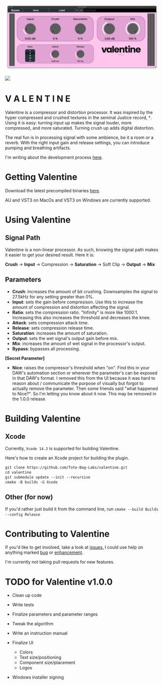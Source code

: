 ![Valentine](docs/valentine_screenshot.png)

[![](https://github.com/Tote-Bag-Labs/valentine/actions/workflows/cmake_ctest.yml/badge.svg)](https://github.com/Tote-Bag-Labs/valentine/actions/workflows/cmake_ctest.yml)


V A L E N T I N E
==================
Valentine is a compressor and distortion processor. It was inspired by the hyper compressed
and crushed textures in the seminal Justice record, †. Using it is easy: turning input up makes the signal
louder, more compressed, and more saturated. Turning crush up adds digital distortion.

The real fun is in processing signal with some ambience, be it a room or a reverb. With the right input gain
and release settings, you can introduce pumping and breathing artifacts.

I'm writing about the development process [here](https://josediazrohena.github.io/).

Getting Valentine
=================
Download the latest precompiled binaries [here](https://github.com/Tote-Bag-Labs/valentine/releases/latest).

AU and VST3 on MacOs and VST3 on Windows are currently supported.

Using Valentine
===============

Signal Path
----------
Valentine is a non-linear processor. As such, knowing the signal path makes it easier
to get your desired result. Here it is:

**Crush** -> **Input** -> Compression -> **Saturation** -> Soft Clip -> **Output** -> **Mix**

Parameters
----------
- **Crush**: increases the amount of bit crushing. Downsamples the signal to 27.5kHz for any setting greater than 0%.
- **Input**: sets the gain before compresison. Use this to increase the amount of compression and distortion affecting the signal.
- **Ratio**: sets the compression ratio. "Infinity" is more like 1000:1. Increasing this also increases the threshold and decreases the knee.
- **Attack**: sets compression attack time.
- **Release**: sets compression release time.
- **Saturation**: increases the amount of saturation.
- **Output**: sets the wet signal's output gain before mix.
- **Mix**:  increases the amount of wet signal in the processor's output.
- **Bypass**: bypasses all processing.

**[Secret Parameter]**
- **Nice**: raises the compressor's threshold when "on". Find this in your DAW's automation section or wherever the parameter's can be exposed
in that DAW's format. I removed this from the UI because it was hard to reason about / communicate the purpose of visually but forgot to
actually remove the parameter. Then some friends said "what happened to Nice?". So I'm letting you know about it now. This may be removed in the 1.0.0 release


Building Valentine
==================

Xcode
-----

Currently, `Xcode 14.2` is supported for building Valentine.

Here's how to create an Xcode project for building the plugin.

```
git clone https://github.com/Tote-Bag-Labs/valentine.git
cd valentine
git submodule update --init --recursive
cmake -B builds -G Xcode
```

Other (for now)
---------------

If you'd rather just build it from the command line, run
`cmake --build Builds --config Release`


Contributing to Valentine
=========================

If you'd like to get involved, take a look at [issues.](https://github.com/tote-bag-labs/valentine/issues) I could use help on anything marked [bug](https://github.com/tote-bag-labs/valentine/labels/bug) or [enhancement](https://github.com/tote-bag-labs/valentine/labels/enhancement).

I'm currently not taking pull requests for new features.


TODO for Valentine v1.0.0
=========================

- Clean up code

- Write tests

- Finalize parameters and parameter ranges

- Tweak the algorithm

- Write an instruction manual

- Finalize UI
    - Colors
    - Text size/positioning
    - Component size/placement
    - Logos

- Windows installer signing
